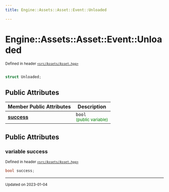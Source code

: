 ```yaml
---
title: Engine::Assets::Asset::Event::Unloaded

---
```


# Engine::Assets::Asset::Event::Unloaded

<sup>Defined in header [`<src/Assets/Asset.hpp>`](/files/Asset_8hpp.md#file-asset.hpp)</sup>



```cpp

struct Unloaded;
```



## Public Attributes

| Member Public Attributes| Description    |
| -------------- | -------------- |
| **[success](/classes/structEngine_1_1Assets_1_1Asset_1_1Event_1_1Unloaded.md#variable-success)** | `bool`<br> <sup><span style="color:green">(public variable)</span></sup> |





## Public Attributes

### variable success

<sup>Defined in header [`<src/Assets/Asset.hpp>`](/files/Asset_8hpp.md#file-asset.hpp)</sup>
```cpp
bool success;
```


-------------------------------

<sub>Updated on 2023-01-04</sub>